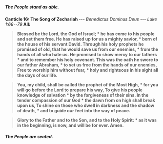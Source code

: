 ##### The People stand as able.
**Canticle 16: The Song of Zechariah**	--- _Benedictus Dominus Deus_ --- _Luke 1:68--79_
**All:**
> **Blessed be the Lord, the God of Israel; *
he has come to his people and set them free.
He has raised up for us a mighty savior, *
born of the house of his servant David.
Through his holy prophets he promised of old,
that he would save us from our enemies, *
from the hands of all who hate us.
He promised to show mercy to our fathers *
and to remember his holy covenant.
This was the oath he swore to our father Abraham, *
to set us free from the hands of our enemies,
Free to worship him without fear, *
holy and righteous in his sight all the days of our life.**

> **You, my child, shall be called the prophet of the Most High, *
for you will go before the Lord to prepare his way,
To give his people knowledge of salvation *
by the forgiveness of their sins.
In the tender compassion of our God *
the dawn from on high shall break upon us,
To shine on those who dwell in darkness and the shadow of death, *
and to guide our feet into the way of peace.**

> **Glory to the Father and to the Son, and to the Holy Spirit: *
> as it was in the beginning, is now, and will be for ever. Amen.**
##### The People are seated.
